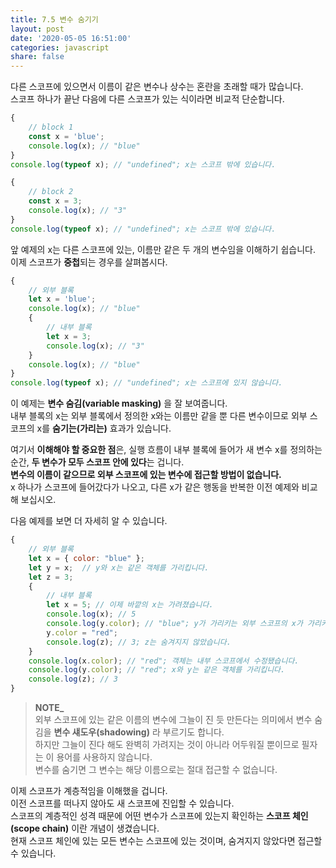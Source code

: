 ```yaml
---
title: 7.5 변수 숨기기
layout: post
date: '2020-05-05 16:51:00'
categories: javascript
share: false
---
```


다른 스코프에 있으면서 이름이 같은 변수나 상수는 혼란을 초래할 때가 많습니다.  
스코프 하나가 끝난 다음에 다른 스코프가 있는 식이라면 비교적 단순합니다.

```javascript
{
	// block 1
	const x = 'blue';
	console.log(x); // "blue"
}
console.log(typeof x); // "undefined"; x는 스코프 밖에 있습니다.

{
	// block 2
	const x = 3;
	console.log(x); // "3"
}
console.log(typeof x); // "undefined"; x는 스코프 밖에 있습니다.
```

앞 예제의 x는 다른 스코프에 있는, 이름만 같은 두 개의 변수임을 이해하기 쉽습니다.  
이제 스코프가 **중첩**되는 경우를 살펴봅시다.

```javascript
{
	// 외부 블록
	let x = 'blue';
	console.log(x); // "blue"
	{
		// 내부 블록
		let x = 3;
		console.log(x); // "3"
	}
	console.log(x); // "blue"
}
console.log(typeof x); // "undefined"; x는 스코프에 있지 않습니다.
```

이 예제는 **변수 숨김(variable masking)** 을 잘 보여줍니다.  
내부 블록의 x는 외부 블록에서 정의한 x와는 이름만 같을 뿐 다른 변수이므로 외부 스코프의 x를 **숨기는(가리는)** 효과가 있습니다.

여기서 **이해해야 할 중요한 점**은, 실행 흐름이 내부 블록에 들어가 새 변수 x를 정의하는 순간, **두 변수가 모두 스코프 안에 있다**는 겁니다.  
**변수의 이름이 같으므로 외부 스코프에 있는 변수에 접근할 방법이 없습니다.**  
x 하나가 스코프에 들어갔다가 나오고, 다른 x가 같은 행동을 반복한 이전 예제와 비교해 보십시오.

다음 예제를 보면 더 자세히 알 수 있습니다.

```javascript
{
	// 외부 블록
	let x = { color: "blue" };
	let y = x;  // y와 x는 같은 객체를 가리킵니다.
	let z = 3;
	{
		// 내부 블록
		let x = 5; // 이제 바깥의 x는 가려졌습니다.
		console.log(x); // 5
		console.log(y.color); // "blue"; y가 가리키는 외부 스코프의 x가 가리키는 객체는 스코프 안에 있습니다.
		y.color = "red";
		console.log(z); // 3; z는 숨겨지지 않았습니다.
	}
	console.log(x.color); // "red"; 객체는 내부 스코프에서 수정됐습니다.
	console.log(y.color); // "red"; x와 y는 같은 객체를 가리킵니다.
	console.log(z); // 3
}
```

> **NOTE_**  
> 외부 스코프에 있는 같은 이름의 변수에 그늘이 진 듯 만든다는 의미에서 변수 숨김을 **변수 섀도우(shadowing)** 라 부르기도 합니다.  
> 하지만 그늘이 진다 해도 완벽히 가려지는 것이 아니라 어두워질 뿐이므로 필자는 이 용어를 사용하지 않습니다.  
> 변수를 숨기면 그 변수는 해당 이름으로는 절대 접근할 수 없습니다.

이제 스코프가 계층적임을 이해했을 겁니다.  
이전 스코프를 떠나지 않아도 새 스코프에 진입할 수 있습니다.  
스코프의 계층적인 성격 때문에 어떤 변수가 스코프에 있는지 확인하는 **스코프 체인(scope chain)** 이란 개념이 생겼습니다.  
현재 스코프 체인에 있는 모든 변수는 스코프에 있는 것이며, 숨겨지지 않았다면 접근할 수 있습니다.